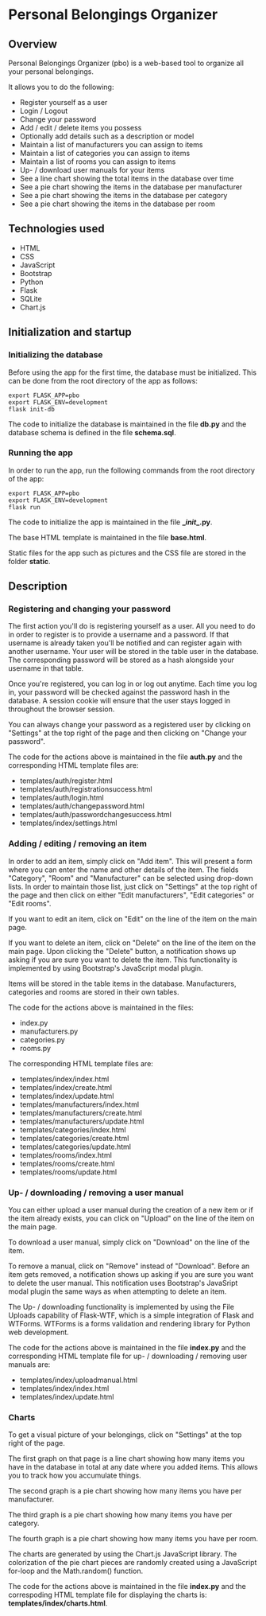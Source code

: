 # Personal Belongings Organizer

## Overview

Personal Belongings Organizer (pbo) is a web-based tool to organize all your personal belongings.

It allows you to do the following:
- Register yourself as a user
- Login / Logout
- Change your password
- Add / edit / delete items you possess
- Optionally add details such as a description or model
- Maintain a list of manufacturers you can assign to items
- Maintain a list of categories you can assign to items
- Maintain a list of rooms you can assign to items
- Up- / download user manuals for your items
- See a line chart showing the total items in the database over time
- See a pie chart showing the items in the database per manufacturer
- See a pie chart showing the items in the database per category
- See a pie chart showing the items in the database per room

## Technologies used
- HTML
- CSS
- JavaScript
- Bootstrap
- Python
- Flask
- SQLite
- Chart.js

## Initialization and startup

### Initializing the database

Before using the app for the first time, the database must be initialized. This can be done from the root directory of the app as follows:
```
export FLASK_APP=pbo
export FLASK_ENV=development
flask init-db
```

The code to initialize the database is maintained in the file **db.py** and the database schema is defined in the file **schema.sql**.

### Running the app

In order to run the app, run the following commands from the root directory of the app:
```
export FLASK_APP=pbo
export FLASK_ENV=development
flask run
```

The code to initialize the app is maintained in the file **\__init__.py**.

The base HTML template is maintained in the file **base.html**.

Static files for the app such as pictures and the CSS file are stored in the folder **static**.

## Description

### Registering and changing your password

The first action you'll do is registering yourself as a user. All you need to do in order to register is to provide a username and a password. If that username is already taken you'll be notified and can register again with another username. Your user will be stored in the table user in the database. The corresponding password will be stored as a hash alongside your username in that table.

Once you're registered, you can log in or log out anytime. Each time you log in, your password will be checked against the password hash in the database. A session cookie will ensure that the user stays logged in throughout the browser session.

You can always change your password as a registered user by clicking on "Settings" at the top right of the page and then clicking on "Change your password".

The code for the actions above is maintained in the file **auth.py** and the corresponding HTML template files are:
- templates/auth/register.html
- templates/auth/registrationsuccess.html
- templates/auth/login.html
- templates/auth/changepassword.html
- templates/auth/passwordchangesuccess.html
- templates/index/settings.html

### Adding / editing / removing an item

In order to add an item, simply click on "Add item". This will present a form where you can enter the name and other details of the item. The fields "Category", "Room" and "Manufacturer" can be selected using drop-down lists. In order to maintain those list, just click on "Settings" at the top right of the page and then click on either "Edit manufacturers", "Edit categories" or "Edit rooms".

If you want to edit an item, click on "Edit" on the line of the item on the main page.

If you want to delete an item, click on "Delete" on the line of the item on the main page. Upon clicking the "Delete" button, a notification shows up asking if you are sure you want to delete the item. This functionality is implemented by using Bootstrap's JavaScript modal plugin.

Items will be stored in the table items in the database. Manufacturers, categories and rooms are stored in their own tables.

The code for the actions above is maintained in the files:
- index.py
- manufacturers.py
- categories.py
- rooms.py

The corresponding HTML template files are:
- templates/index/index.html
- templates/index/create.html
- templates/index/update.html
- templates/manufacturers/index.html
- templates/manufacturers/create.html
- templates/manufacturers/update.html
- templates/categories/index.html
- templates/categories/create.html
- templates/categories/update.html
- templates/rooms/index.html
- templates/rooms/create.html
- templates/rooms/update.html

### Up- / downloading / removing a user manual

You can either upload a user manual during the creation of a new item or if the item already exists, you can click on "Upload" on the line of the item on the main page.

To download a user manual, simply click on "Download" on the line of the item.

To remove a manual, click on "Remove" instead of "Download". Before an item gets removed, a notification shows up asking if you are sure you want to delete the user manual. This notification uses Bootstrap's JavaSript modal plugin the same ways as when attempting to delete an item.

The Up- / downloading functionality is implemented by using the File Uploads capability of Flask-WTF, which is a simple integration of Flask and WTForms. WTForms is a forms validation and rendering library for Python web development.

The code for the actions above is maintained in the file **index.py** and the corresponding HTML template file for up- / downloading / removing user manuals are: 
- templates/index/uploadmanual.html
- templates/index/index.html
- templates/index/update.html

### Charts

To get a visual picture of your belongings, click on "Settings" at the top right of the page.

The first graph on that page is a line chart showing how many items you have in the database in total at any date where you added items. This allows you to track how you accumulate things.

The second graph is a pie chart showing how many items you have per manufacturer.

The third graph is a pie chart showing how many items you have per category.

The fourth graph is a pie chart showing how many items you have per room.

The charts are generated by using the Chart.js JavaScript library. The colorization of the pie chart pieces are randomly created using a JavaScript for-loop and the Math.random() function.

The code for the actions above is maintained in the file **index.py** and the correspoding HTML template file for displaying the charts is: **templates/index/charts.html**.